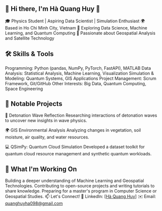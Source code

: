 ## 💫 Hi there, I'm Hà Quang Huy 👋
🎓 Physics Student | Aspiring Data Scientist | Simulation Enthusiast
🌍 Based in Ho Chi Minh City, Vietnam
🚀 Exploring Data Science, Machine Learning, and Quantum Computing
📡 Passionate about Geospatial Analysis and Satellite Technology

## 🛠️ Skills & Tools
Programming: Python (pandas, NumPy, PyTorch, FastAPI), MATLAB
Data Analysis: Statistical Analysis, Machine Learning, Visualization
Simulation & Modeling: Quantum Systems, GIS Applications
Project Management: Scrum Framework, Git/GitHub
Other Interests: Big Data, Quantum Computing, Space Engineering

## 📂 Notable Projects
🔬 Detonation Wave Reflection
Researching interactions of detonation waves to uncover new insights in wave physics.

🌍 GIS Environmental Analysis
Analyzing changes in vegetation, soil moisture, air quality, and water resources.

💻 QSimPy: Quantum Cloud Simulation
Developed a dataset toolkit for quantum cloud resource management and synthetic quantum workloads.

## 🌟 What I'm Working On
Building a deeper understanding of Machine Learning and Geospatial Technologies.
Contributing to open-source projects and writing tutorials to share knowledge.
Preparing for a master's program in Computer Science or Geospatial Studies.
📫 Let's Connect!
💼 LinkedIn: [[Hà Quang Huy](https://www.linkedin.com/in/h%C3%A0-quang-huy-3a4145226/)]
✉️ Email: quanghuyha098@gmail.com
